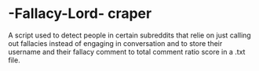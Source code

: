# -Fallacy-Lord- craper

A script used to detect people in certain subreddits that relie on just calling out fallacies instead of engaging in conversation and to store their username and their fallacy comment to total comment ratio score in a .txt file.
